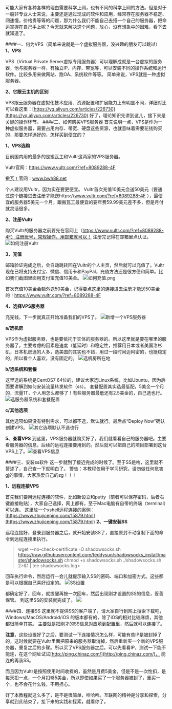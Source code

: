 可能大家有各种各样的理由需要科学上网，也有不同的科学上网的方法。但是对于一般非专业人士来说，主要还是通过现成的软件和应用，经常存在服务器不稳定、网速慢，价格贵等等的问题，那为什么我们不能自己去搭一个自己的服务器，把命运掌握在自己手上呢？今天就来解决这个问题，放心，没有想象中的困难，看下去就知道了。

####一、何为VPS（简单来说就是一个虚拟服务器，没兴趣的朋友可以跳过）
**1、VPS**

VPS（Virtual Private Server虚拟专用服务器）可以理解成就是一台虚拟的服务器，他与服务器一样，有独立IP、内存、带宽等，可以安装不同的操作系统和运行软件。比较多用来做网站、跑OA、系统软件等等。 简单来说，VPS就是一种虚拟服务器。

**2、它跟云主机的区别**

VPS跟云服务器在虚拟化技术应用、资源配置和扩展能力上有明显不同，详细对比可以看这里：[https://yq.aliyun.com/articles/226730](https://yq.aliyun.com/articles/226730)
好了，理论知识先讲到这儿，接下来是关键的操作环节。
####二、如何购买VPS服务器
首先说明一点，VPS是作为一种虚拟服务器，需要占用内存、带宽、硬盘这些资源，也就意味着需要花钱购买的，那要怎样选好的，怎样买到便宜的？

**1、VPS选购**

目前国内用的最多的是搬瓦工和Vultr这两家的VPS服务器。

Vultr官网：https://www.vultr.com/?ref=8089288-4F 

搬瓦工官网：www.bwh88.net

个人建议用Vultr，因为实在要更便宜。
Vultr首次充值10美元会送50美元（要通过这个链接进去注册才能送https://www.vultr.com/?ref=8089288-4F ），最便宜的服务器5美元一个月，跟搬瓦工最便宜的要年费59.99美元差不多，但是月付就灵活很多。

**2、注册Vultr**

购买Vultr的服务器之前要先在官网上（https://www.vultr.com/?ref=8089288-4F）注册账号，常规操作，用邮箱就可以！
注册完记得在邮箱里点认证。
![如何注册Vultr](https://upload-images.jianshu.io/upload_images/1985682-a33cba7749edbdd4.png?imageMogr2/auto-orient/strip%7CimageView2/2/w/1240)

**3、充值**

邮箱验证完成之后，会自动跳转回在Vultr的个人主页，然后就可以充值了。Vultr现在已将支持支付宝、微信、信用卡和PayPal，充值方法还是很方便和简单。比如我们截图里面用支付宝充值10美金。
![如何充值.png](https://upload-images.jianshu.io/upload_images/1985682-fa7f295b61517751.png?imageMogr2/auto-orient/strip%7CimageView2/2/w/1240)

首次充值10美金会额外送50美金，记得要点这里的连接进去注册才能送50美金的！https://www.vultr.com/?ref=8089288-4F

**4、选择VPS服务器**

充完钱，下一步就真正开始准备我们的VPS了。
![新增一个VPS服务器](https://upload-images.jianshu.io/upload_images/1985682-90a8a498251f823d.png?imageMogr2/auto-orient/strip%7CimageView2/2/w/1240)

**a/选机房**

VPS作为虚拟服务器，也是要依托于实体的服务器的。所以这里就是要在哪里的服务器了。主要考虑的因素是速度（低延时）和稳定性，推荐用日本或者美国洛杉矶，日本机房选的人多，选美国的其实也不错，用过一段时间迈阿密的，也挺稳定的，所以看个人喜欢，没有固定的。
![选机房所在地](https://upload-images.jianshu.io/upload_images/1985682-3250e522de023e2f.png?imageMogr2/auto-orient/strip%7CimageView2/2/w/1240)

**b/选系统和套餐**

这里选的系统是CentOS7 64位的，建议大家选Linux系统，比如Ubuntu，因为后面要讲解到如何安装流量转发软件（ss）。
套餐配置其实选最低配，5美金一个月的，流量1T，个人用怎么都够了！有些服务器最低还有2.5美金的，自己选也行。
![选服务器系统和套餐配置](https://upload-images.jianshu.io/upload_images/1985682-592913651b4d3e7f.png?imageMogr2/auto-orient/strip%7CimageView2/2/w/1240)

**c/其他选项**

其他选项如果没有特别需求，可以都不选，默认就行。最后点“Deploy Now”确认创建VPS。
![其它选项默认不选也行](https://upload-images.jianshu.io/upload_images/1985682-08741303888e764b.png?imageMogr2/auto-orient/strip%7CimageView2/2/w/1240)

**5、查看VPS**
到这里，VPS服务器就购买好了，我们就看看自己的服务器吧。主要看服务器的信息，后续的远程连接要用到的。然后就可以把自己的项目部署到这台VPS上了。![查看VPS信息](https://upload-images.jianshu.io/upload_images/1985682-9c1e8fee49df242b.png?imageMogr2/auto-orient/strip%7CimageView2/2/w/1240)

####三、安装ss软件
这一步就到了接近完成的时候了。至于SS是啥，这里就不赘述了，自己查一下就明白了。
警告：本教程仅用于学习研究，请勿做任何危害gj的事情，大家热爱自己的zg！！！

**1、远程连接VPS**

首先我们要用远程连接的软件，比如新设立和putty（前者可以保存密码，后者右键直接粘贴），大家自己选择，网上都有，至于Mac电脑有自带的终端（terminal）可以连。
这里放一个xshell远程连接的案例：[https://www.zhujiceping.com/15879.html](https://www.zhujiceping.com/15879.html)
**2、一键安装SS**

远程连接好，登录到服务器之后，就开始安装SS了，直接原封不动复制下面的命令到远程连接里执行。
>wget --no-check-certificate -O shadowsocks.sh https://raw.githubusercontent.com/teddysun/shadowsocks_install/master/shadowsocks.sh
chmod +x shadowsocks.sh
./shadowsocks.sh 2>&1 | tee shadowsocks.log>

回车执行命令，然后运行一会儿就提示输入SS的密码、端口和加密方式。这些都是可以根据自己喜好设定的。
![SS设置](https://upload-images.jianshu.io/upload_images/1985682-d4e9ae5f64f38732.png?imageMogr2/auto-orient/strip%7CimageView2/2/w/1240)

都确定好了，回车，就提醒再按一次回车，然后出现刚才设置的SS的信息，妥善保管。
到这里SS的安装就完成了。
![](https://upload-images.jianshu.io/upload_images/1985682-97d5d9ba0adbfe95.png?imageMogr2/auto-orient/strip%7CimageView2/2/w/1240)

####四、连接SS
这里就不提供SS的客户端了，请大家自行到网上搜索下载吧，Windows/MacOS/Android/iOS 的版本都有的，除了iOS的相对比较麻烦，其他都很简单其实。
主要就是把刚才的SS信息对应填到配置里，然后就可以连接了。

**注意**，这些设置好了之后，要测试一下连接情况怎么样，可能有些IP是被封掉了的，这时候就要在Vultr里面把原来的服务器取消掉，然后重新买一个新的VPS服务器，重复之后的步骤。所以买了VPS服务器之后，可以先看看IP，测试一下能不能连，在这个网址试试[http://ping.chinaz.com/](http://ping.chinaz.com/)， 能连的再装SS。

而且因为Vultr是按照使用时间收费的，虽然是月费5美金，但是不是一次性扣，是每天扣一点，一个月扣够5美金，所以即使如果买了一个服务器被封了，重买一个，也不会花什么钱，不用担心。

好了本教程就这么多了，是不是很简单，哈哈哈。互联网的精神是分享和探索，分享就到此结束了，接下来的实践和探索，就看你了。


